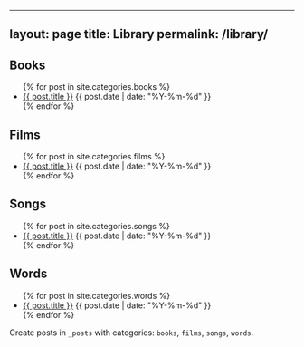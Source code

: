 
---
layout: page
title: Library
permalink: /library/
---

<h2>Books</h2>
<ul>
{% for post in site.categories.books %}
  <li>
    <a href="{{ post.url | relative_url }}">{{ post.title }}</a>
    <span class="post-meta">{{ post.date | date: "%Y-%m-%d" }}</span>
  </li>
{% endfor %}
</ul>

<h2>Films</h2>
<ul>
{% for post in site.categories.films %}
  <li>
    <a href="{{ post.url | relative_url }}">{{ post.title }}</a>
    <span class="post-meta">{{ post.date | date: "%Y-%m-%d" }}</span>
  </li>
{% endfor %}
</ul>

<h2>Songs</h2>
<ul>
{% for post in site.categories.songs %}
  <li>
    <a href="{{ post.url | relative_url }}">{{ post.title }}</a>
    <span class="post-meta">{{ post.date | date: "%Y-%m-%d" }}</span>
  </li>
{% endfor %}
</ul>

<h2>Words</h2>
<ul>
{% for post in site.categories.words %}
  <li>
    <a href="{{ post.url | relative_url }}">{{ post.title }}</a>
    <span class="post-meta">{{ post.date | date: "%Y-%m-%d" }}</span>
  </li>
{% endfor %}
</ul>

<p class="post-meta">Create posts in <code>_posts</code> with categories: <code>books</code>, <code>films</code>, <code>songs</code>, <code>words</code>.</p>
